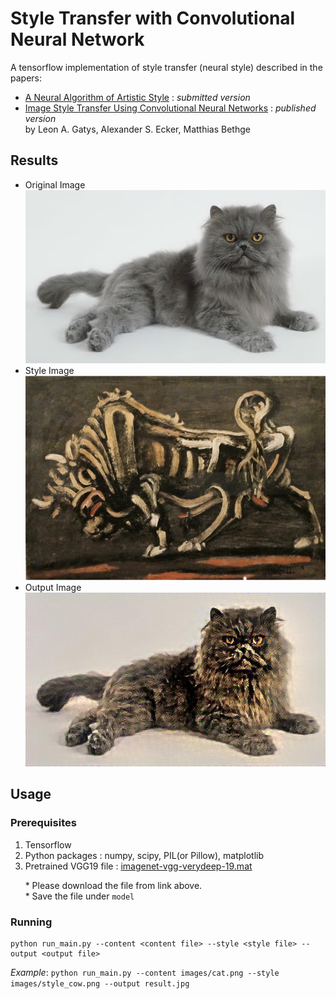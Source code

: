 # Style Transfer with Convolutional Neural Network

A tensorflow implementation of style transfer (neural style) described in the papers:
* [A Neural Algorithm of Artistic Style](https://arxiv.org/pdf/1508.06576v2.pdf) : *submitted version*
* [Image Style Transfer Using Convolutional Neural Networks](http://www.cv-foundation.org/openaccess/content_cvpr_2016/papers/Gatys_Image_Style_Transfer_CVPR_2016_paper.pdf) : *published version*  
by Leon A. Gatys, Alexander S. Ecker, Matthias Bethge

## Results
- Original Image
![](https://github.com/junhwanjang/neural-style-transfer/blob/master/images/cat.png)
- Style Image
![](https://github.com/junhwanjang/neural-style-transfer/blob/master/images/style_cow.png)
- Output Image
![](https://github.com/junhwanjang/neural-style-transfer/blob/master/results/cat_1013.jpg)

## Usage

### Prerequisites
1. Tensorflow
2. Python packages : numpy, scipy, PIL(or Pillow), matplotlib
3. Pretrained VGG19 file : [imagenet-vgg-verydeep-19.mat](http://www.vlfeat.org/matconvnet/models/imagenet-vgg-verydeep-19.mat)

&nbsp;&nbsp;&nbsp;&nbsp;&nbsp;&nbsp;* Please download the file from link above.  
&nbsp;&nbsp;&nbsp;&nbsp;&nbsp;&nbsp;* Save the file under `model`

### Running
```
python run_main.py --content <content file> --style <style file> --output <output file>
```
*Example*:
`python run_main.py --content images/cat.png --style images/style_cow.png --output result.jpg`


